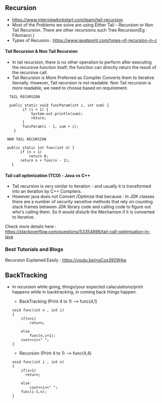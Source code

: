 ## Recursion

- https://www.interviewkickstart.com/learn/tail-recursion
- Most of the Problems we solve are using Either Tail - Recursion or Non Tail Recursion. There are other recursions such Tree Recursion(Eg : Fibonacci )
- Types of Recusion : https://www.javatpoint.com/types-of-recursion-in-c

#### Tail Recursion & Non Tail Recursion

- In tail recursion, there is no other operation to perform after executing the recursive function itself; the function can directly return the result of the recursive call.
- Tail Recursion is More Preferred as Compiler Converts them to Iterative Iternally. However, Tail recursion is not readable.
  Non Tail recursion is more readable, we need to choose based on requirement.

```
  TAIL RECURSION

  public static void funcParam(int i, int sum) {
        if (i < 1) {
            System.out.println(sum);
            return;
        }
        funcParam(i - 1, sum + i);
    }
```

```
 NON TAIL RECURSION

 public static int func(int n) {
       if (n < 1)
           return 0;
       return n + func(n - 1);
   }
```
#### Tail call optimization (TCO) - Java vs C++

- Tail recursion is very similar to iteration - and usually it is transformed into an iteration by C++ Compilers.
- However java does not Convert /Optimze that because : 
In JDK classes there are a number of security sensitive methods that rely on counting stack frames between JDK library code and calling code to figure out who's calling them. So It would disturb the Mechanism if it is converted to Iterative.

Check more details here : https://stackoverflow.com/questions/53354898/tail-call-optimisation-in-java

### Best Tutorials and Blogs

Recursion Explained Easily : https://youtu.be/ngCos392W4w

## BackTracking

- In recursion while going, things/your expected calaculations/print happens while in backtracking, in coming back things happen.

  - BackTracking (Print 4 to 1) --> func(4,1)

  ```
  void func(int n , int i)
  {
      if(n<i)
          return;

      else
          func(n,i+1);
      cout<<i<<" ";
  }
  ```

  - Recursion (Print 4 to 1) --> func(4,4)

  ```
  void func(int i , int n)
  {
      if(i<1)
        return;

      else
          cout<<i<<" ";
      func(i-1,n);
  }
  ```
